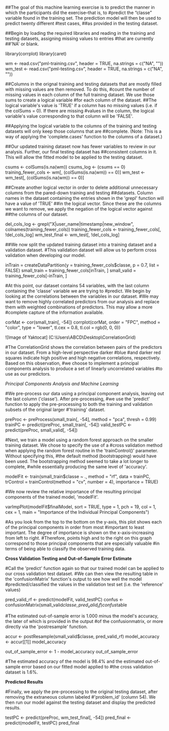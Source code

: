 ##The goal of this machine learning exercise is to predict the manner in which the participants did the exercise–that is, to #predict the “classe” variable found in the training set. The prediction model will then be used to predict twenty different #test cases, 
##as provided in the testing dataset.

##Begin by loading the required libraries and reading in the training and testing datasets, assigning missing values to entries #that are currently 
##'NA' or blank.

library(corrplot)
library(caret)

wm <- read.csv("pml-training.csv", header = TRUE, na.strings = c("NA", ""))
wm_test <- read.csv("pml-testing.csv", header = TRUE, na.strings = c("NA", ""))

##Columns in the orignal training and testing datasets that are mostly filled with missing values are then removed. To do this, #count the number of missing values in each column of the full training dataset. We use those sums to create a logical variable #for each column of the dataset. 
##The logical variable's value is 'TRUE' if a column has no missing values (i.e. if the colSums = 0). If there are missing #values in the column, the logical variable's value corresponding to that column will be 'FALSE'.

##Applying the logical variable to the columns of the training and testing datasets will only keep those columns that are 
##complete. (Note: This is a way of applying the 'complete.cases' function to the columns of a dataset.)

##Our updated training dataset now has fewer variables to review in our analysis. Further, our final testing dataset has 
##consistent columns in it. This will allow the fitted model to be applied to the testing dataset.

csums <- colSums(is.na(wm))
csums_log <- (csums == 0)
training_fewer_cols <- wm[, (colSums(is.na(wm)) == 0)]
wm_test <- wm_test[, (colSums(is.na(wm)) == 0)]

##Create another logical vector in order to delete additional unnecessary columns from the pared-down training and testing
##datasets. Column names in the dataset containing the entries shown in the 'grepl' function will have a value of 'TRUE' 
##in the logical vector. Since these are the columns we want to remove, we apply the negation of the logical vector against 
##the columns of our dataset.

del_cols_log <- grepl("X|user_name|timestamp|new_window", colnames(training_fewer_cols))
training_fewer_cols <- training_fewer_cols[, !del_cols_log]
wm_test_final <- wm_test[, !del_cols_log]

##We now split the updated training dataset into a training dataset and a validation dataset. 
#This validation dataset will allow us to perform cross validation when developing our model.

inTrain = createDataPartition(y = training_fewer_cols$classe, p = 0.7, list = FALSE)
small_train = training_fewer_cols[inTrain, ]
small_valid = training_fewer_cols[-inTrain, ]

#At this point, our dataset contains 54 variables, with the last column containing the 'classe' variable we are trying to 
#predict. We begin by looking at the correlations between the variables in our dataset. 
#We may want to remove highly correlated predictors from our analysis and replace them with weighted combinations of predictors. This may allow a more 
#complete capture of the information available.

corMat <- cor(small_train[, -54])
corrplot(corMat, order = "FPC", method = "color", type = "lower", tl.cex = 0.8, 
    tl.col = rgb(0, 0, 0))
    
![Image of Yaktocat]
(C:\Users\ABCD\Desktop\CorrelationGrid)

#The CorrelationGrid shows the correlation between pairs of the predictors in our dataset. From a high-level perspective darker #blue
#and darker red squares indicate high positive and high negative correlations, respectively. Based on this observation, 
#we choose to implement a principal components analysis to produce a set of linearly uncorrelated variables
#to use as our predictors.

*Principal Components Analysis and Machine Learning*

#We pre-process our data using a principal component analysis, leaving out the last column ('classe'). After pre-processing,
#we use the 'predict' function to apply the pre-processing to both the training and validation subsets of the original larger 
#'training' dataset.

preProc <- preProcess(small_train[, -54], method = "pca", thresh = 0.99)
trainPC <- predict(preProc, small_train[, -54])
valid_testPC <- predict(preProc, small_valid[, -54])

#Next, we train a model using a random forest approach on the smaller training dataset. We chose to specify the use of a 
#cross validation method when applying the random forest routine in the 'trainControl()' parameter. Without specifying this, 
#the default method (bootstrapping) would have been used. The bootstrapping method seemed to take a lot longer to complete,
#while essentially producing the same level of 'accuracy'.

modelFit <- train(small_train$classe ~ ., method = "rf", data = trainPC, trControl = trainControl(method = "cv", 
    number = 4), importance = TRUE)
    
    
#We now review the relative importance of the resulting principal components of the trained model, 'modelFit'.    

varImpPlot(modelFit$finalModel, sort = TRUE, type = 1, pch = 19, col = 1, cex = 1, 
    main = "Importance of the Individual Principal Components")
    
#As you look from the top to the bottom on the y-axis, this plot shows each of the principal components in order from most 
#important to least important. The degree of importance is shown on the x-axis–increasing from left to right. 
#Therefore, points high and to the right on this graph correspond to those principal components that are especially valuable 
#in terms of being able to classify the observed training data.

**Cross Validation Testing and Out-of-Sample Error Estimate**

#Call the 'predict' function again so that our trained model can be applied to our cross validation test dataset. 
#We can then view the resulting table in the 'confusionMatrix' function's output to see how well the model 
#predicted/classified the values in the validation test set (i.e. the 'reference' values)

pred_valid_rf <- predict(modelFit, valid_testPC)
confus <- confusionMatrix(small_valid$classe, pred_valid_rf)
confus$table

#The estimated out-of-sample error is 1.000 minus the model's accuracy, the later of which is provided in the output 
#of the confusionmatrix, or more directly via the 'postresample' function.

accur <- postResample(small_valid$classe, pred_valid_rf)
model_accuracy <- accur[[1]]
model_accuracy

out_of_sample_error <- 1 - model_accuracy
out_of_sample_error

#The estimated accuracy of the model is 98.4% and the estimated out-of-sample error based on our fitted model applied to 
#the cross validation dataset is 1.6%.


**Predicted Results**

#Finally, we apply the pre-processing to the original testing dataset, after removing the extraneous column labeled 
#'problem_id' (column 54). We then run our model against the testing dataset and display the predicted results.

testPC <- predict(preProc, wm_test_final[, -54])
pred_final <- predict(modelFit, testPC)
pred_final




























    
    

    
    
    
    











































